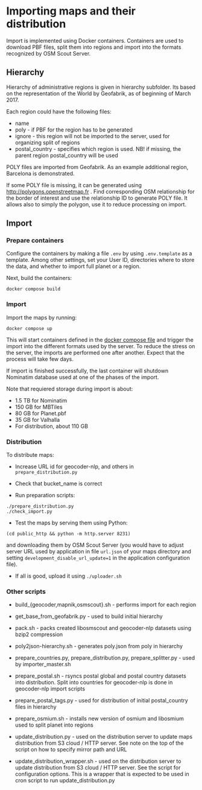 
# Importing maps and their distribution

Import is implemented using Docker containers. Containers are used to download 
PBF files, split them into regions and import into the formats recognized 
by OSM Scout Server.

## Hierarchy

Hierarchy of administrative regions is given in hierarchy
subfolder. Its based on the representation of the World by Geofabrik,
as of beginning of March 2017. 

Each region could have the following files:

* name
* poly - if PBF for the region has to be generated
* ignore - this region will not be imported to the server, used for
  organizing split of regions
* postal_country - specifies which region is used. NB! if missing, the
  parent region postal_country will be used
  
POLY files are imported from Geofabrik. As an example additional
region, Barcelona is demonstrated.

If some POLY file is missing, it can be generated using
http://polygons.openstreetmap.fr . Find corresponding OSM relationship
for the border of interest and use the relationship ID to generate
POLY file. It allows also to simply the polygon, use it to reduce
processing on import.


## Import

### Prepare containers

Configure the containers by making a file `.env` by using `.env.template` as a
template. Among other settings, set your User ID, directories where to
store the data, and whether to import full planet or a region.

Next, build the containers:
```
docker compose build
```

### Import

Import the maps by running:
```
docker compose up
```

This will start containers defined in the 
[docker compose file](docker-compose.yaml) and trigger the import into the
different formats used by the server. To reduce the stress on the server, the
imports are performed one after another. Expect that the process will take
few days.

If import is finished successfully, the last container will shutdown Nominatim
database used at one of the phases of the import.

Note that requiered storage during import is about:

- 1.5 TB for Nominatim
- 150 GB for MBTiles
- 80 GB for Planet.pbf
- 35 GB for Valhalla
- For distribution, about 110 GB

### Distribution

To distribute maps:

* Increase URL id for geocoder-nlp, and others in
  `prepare_distribution.py`
  
* Check that bucket_name is correct

* Run preparation scripts:
```
./prepare_distribution.py
./check_import.py
```

* Test the maps by serving them using Python:
```
(cd public_http && python -m http.server 8231)
```
and downloading them by OSM Scout Server (you would have to adjust server URL used by
application in file `url.json` of your maps directory and setting `development_disable_url_update=1` in the application configuration file). 

* If all is good, upload it using `./uploader.sh`
  
### Other scripts

* build_{geocoder,mapnik,osmscout}.sh - performs import for each region

* get_base_from_geofabrik.py - used to build initial hierarchy

* pack.sh - packs created libosmscout and geocoder-nlp datasets using
  bzip2 compression

* poly2json-hierarchy.sh - generates poly.json from poly in hierarchy
  
* prepare_countries.py, prepare_distribution.py, prepare_splitter.py - used by importer_master.sh

* prepare_postal.sh - rsyncs postal global and postal country datasets
  into distribution. Split into countries for geocoder-nlp is done in
  geocoder-nlp import scripts
  
* prepare_postal_tags.py - used for distribution of initial
  postal_country files in hierarchy

* prepare_osmium.sh - installs new version of osmium and libosmium
  used to split planet into regions
  
* update_distribution.py - used on the distribution server to update
  maps distribution from S3 cloud / HTTP server. See note on the top
  of the script on how to specify mirror path and URL
  
* update_distribution_wrapper.sh - used on the distribution server to
  update distribution from S3 cloud / HTTP server. See the script for
  configuration options. This is a wrapper that is expected to be used
  in cron script to run update_distribution.py
